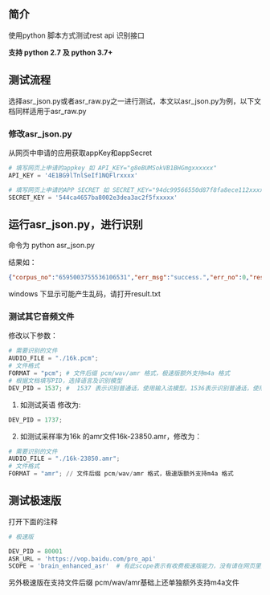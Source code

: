 ## 简介

使用python 脚本方式测试rest api 识别接口

**支持 python 2.7 及 python 3.7+**



## 测试流程

选择asr_json.py或者asr_raw.py之一进行测试，本文以asr_json.py为例，以下文档同样适用于asr_raw.py



### 修改asr_json.py

从网页中申请的应用获取appKey和appSecret

```python
# 填写网页上申请的appkey 如 API_KEY="g8eBUMSokVB1BHGmgxxxxxx"
API_KEY = '4E1BG9lTnlSeIf1NQFlrxxxx'

# 填写网页上申请的APP SECRET 如 SECRET_KEY="94dc99566550d87f8fa8ece112xxxxx"
SECRET_KEY = '544ca4657ba8002e3dea3ac2f5fxxxxx'
```




## 运行asr_json.py，进行识别

命令为 python asr_json.py



结果如：
```json
{"corpus_no":"6595003755536106531","err_msg":"success.","err_no":0,"result":["北京科技馆，"],"sn":"611278720461535518969"}
```

windows 下显示可能产生乱码，请打开result.txt

### 测试其它音频文件



修改以下参数：

```python
# 需要识别的文件
AUDIO_FILE = "./16k.pcm";
# 文件格式
FORMAT = "pcm"; # 文件后缀 pcm/wav/amr 格式，极速版额外支持m4a 格式
# 根据文档填写PID，选择语言及识别模型
DEV_PID = 1537; #  1537 表示识别普通话，使用输入法模型。1536表示识别普通话，使用搜索模型
```



1. 如测试英语 修改为:

```python
DEV_PID = 1737;
```

2. 如测试采样率为16k 的amr文件16k-23850.amr，修改为：

```python
# 需要识别的文件
AUDIO_FILE = "./16k-23850.amr";
# 文件格式
FORMAT = "amr"; // 文件后缀 pcm/wav/amr 格式，极速版额外支持m4a 格式

```

   

## 测试极速版

打开下面的注释

```python
# 极速版

DEV_PID = 80001
ASR_URL = 'https://vop.baidu.com/pro_api'
SCOPE = 'brain_enhanced_asr'  # 有此scope表示有收费极速版能力，没有请在网页里开通极速版


```
另外极速版在支持文件后缀 pcm/wav/amr基础上还单独额外支持m4a文件 
